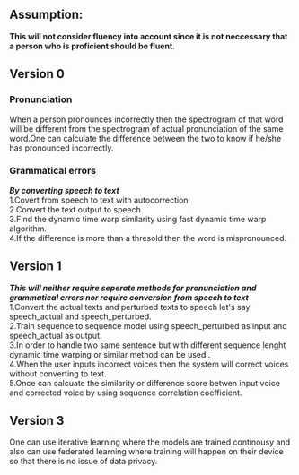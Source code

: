 ## Assumption:
**This will not consider fluency into account since it is not neccessary that a person who is proficient should be fluent**.
 


## Version 0
### Pronunciation
When a person pronounces incorrectly then the spectrogram  of that word will be different from the spectrogram of actual pronunciation of the same  word.One can calculate the difference between the two to know if he/she has pronounced incorrectly.
### Grammatical errors
***By converting speech to text***\
1.Covert from speech to text with autocorrection \
2.Convert the text output to speech \
3.Find the dynamic time warp similarity using fast dynamic time warp algorithm.\
4.If the difference is more than a thresold then the word is mispronounced.
## Version 1 
***This will neither  require seperate methods for pronunciation and grammatical errors nor require conversion from speech to text***\
1.Convert the actual texts and perturbed texts to speech let's say speech_actual and speech_perturbed.\
2.Train sequence to sequence  model using speech_perturbed as input and speech_actual as output.\
3.In order to handle two same sentence but with different sequence lenght dynamic time warping or similar method can be used .\
4.When the user inputs incorrect voices then the system will correct voices without converting to text.\
5.Once can calcuate the similarity or difference score betwen input voice and corrected voice by using sequence correlation coefficient.
## Version 3
One can use iterative learning where the models are trained continousy and also can use federated learning  where training will happen on their device so that there is no issue of data privacy.
